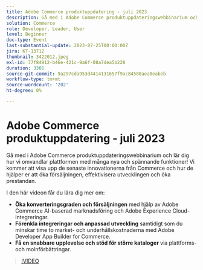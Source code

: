```yaml
---
title: Adobe Commerce produktuppdatering - juli 2023
description: Gå med i Adobe Commerce produktuppdateringswebbinarium och lär dig hur vi omvandlar plattformen med många nya och spännande funktioner! Vi kommer att visa upp de senaste innovationerna från Commerce och hur de hjälper er att öka försäljningen, effektivisera utvecklingen och öka prestandan. I den här videon får du lära dig hur du kan öka konverteringsgraden och försäljningen med hjälp av Adobe Commerce AI-baserad marknadsföring och Adobe Experience Cloud-integreringar.  Förenkla integreringar och skräddarsydd utveckling och minska samtidigt time to market- och underhållskostnaderna med Adobe Developer App Builder for Commerce.  Leverera en snabbare upplevelse och supporta större kataloger via plattforms- och molnförbättringar.
solution: Commerce
role: Developer, Leader, User
level: Beginner
doc-type: Event
last-substantial-update: 2023-07-25T00:00:00Z
jira: KT-13712
thumbnail: 3422012.jpeg
exl-id: 77f84912-b46e-421c-9a6f-08a7dea5b228
duration: 3301
source-git-commit: 9a297cda953d4414131657f9ac84580aea0eabeb
workflow-type: tm+mt
source-wordcount: '202'
ht-degree: 0%

---
```


# Adobe Commerce produktuppdatering - juli 2023

Gå med i Adobe Commerce produktuppdateringswebbinarium och lär dig hur vi omvandlar plattformen med många nya och spännande funktioner! Vi kommer att visa upp de senaste innovationerna från Commerce och hur de hjälper er att öka försäljningen, effektivisera utvecklingen och öka prestandan.

I den här videon får du lära dig mer om:

* **Öka konverteringsgraden och försäljningen** med hjälp av Adobe Commerce AI-baserad marknadsföring och Adobe Experience Cloud-integreringar.
* **Förenkla integreringar och anpassad utveckling** samtidigt som du minskar time to market- och underhållskostnaderna med Adobe Developer App Builder for Commerce.
* **Få en snabbare upplevelse och stöd för större kataloger** via plattforms- och molnförbättringar.

>[!VIDEO](https://video.tv.adobe.com/v/3422012/?learn=on)
